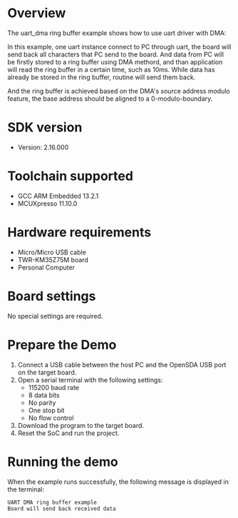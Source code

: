 Overview
========
The uart_dma ring buffer example shows how to use uart driver with DMA:

In this example, one uart instance connect to PC through uart, the board will
send back all characters that PC send to the board. And data from PC will be firstly 
stored to a ring buffer using DMA methord, and than application will read the ring buffer 
in a certain time, such as 10ms. While data has already be stored in the ring buffer,
routine will send them back.

And the ring buffer is achieved based on the DMA's source address modulo feature, the base address
should be aligned to a 0-modulo-boundary.


SDK version
===========
- Version: 2.16.000

Toolchain supported
===================
- GCC ARM Embedded  13.2.1
- MCUXpresso  11.10.0

Hardware requirements
=====================
- Micro/Micro USB cable
- TWR-KM35Z75M board
- Personal Computer

Board settings
==============
No special settings are required.

Prepare the Demo
================
1.  Connect a USB cable between the host PC and the OpenSDA USB port on the target board.
2.  Open a serial terminal with the following settings:
    - 115200 baud rate
    - 8 data bits
    - No parity
    - One stop bit
    - No flow control
3.  Download the program to the target board.
4.  Reset the SoC and run the project.

Running the demo
================
When the example runs successfully, the following message is displayed in the terminal:

~~~~~~~~~~~~~~~~~~~~~~~~~
UART DMA ring buffer example
Board will send back received data
~~~~~~~~~~~~~~~~~~~~~~~~~
